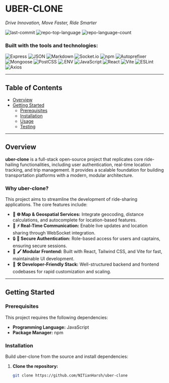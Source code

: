 # UBER-CLONE

*Drive Innovation, Move Faster, Ride Smarter*

![last-commit](https://img.shields.io/github/last-commit/NITianHarsh/uber-clone?style=flat&logo=git&logoColor=white&color=0080ff)
![repo-top-language](https://img.shields.io/github/languages/top/NITianHarsh/uber-clone?style=flat&color=0080ff)
![repo-language-count](https://img.shields.io/github/languages/count/NITianHarsh/uber-clone?style=flat&color=0080ff)

### Built with the tools and technologies:

![Express](https://img.shields.io/badge/Express-000000.svg?style=flat&logo=Express&logoColor=white)
![JSON](https://img.shields.io/badge/JSON-000000.svg?style=flat&logo=JSON&logoColor=white)
![Markdown](https://img.shields.io/badge/Markdown-000000.svg?style=flat&logo=Markdown&logoColor=white)
![Socket.io](https://img.shields.io/badge/Socket.io-010101.svg?style=flat&logo=socketdotio&logoColor=white)
![npm](https://img.shields.io/badge/npm-CB3837.svg?style=flat&logo=npm&logoColor=white)
![Autoprefixer](https://img.shields.io/badge/Autoprefixer-DD3735.svg?style=flat&logo=Autoprefixer&logoColor=white)
![Mongoose](https://img.shields.io/badge/Mongoose-F04D35.svg?style=flat&logo=Mongoose&logoColor=white)
![PostCSS](https://img.shields.io/badge/PostCSS-DD3A0A.svg?style=flat&logo=PostCSS&logoColor=white)
![.ENV](https://img.shields.io/badge/.ENV-ECD53F.svg?style=flat&logo=dotenv&logoColor=black)
![JavaScript](https://img.shields.io/badge/JavaScript-F7DF1E.svg?style=flat&logo=JavaScript&logoColor=black)
![React](https://img.shields.io/badge/React-61DAFB.svg?style=flat&logo=React&logoColor=black)
![Vite](https://img.shields.io/badge/Vite-646CFF.svg?style=flat&logo=Vite&logoColor=white)
![ESLint](https://img.shields.io/badge/ESLint-4B32C3.svg?style=flat&logo=ESLint&logoColor=white)
![Axios](https://img.shields.io/badge/Axios-5A29E4.svg?style=flat&logo=Axios&logoColor=white)

---

## Table of Contents

- [Overview](#overview)
- [Getting Started](#getting-started)
  - [Prerequisites](#prerequisites)
  - [Installation](#installation)
  - [Usage](#usage)
  - [Testing](#testing)

---

## Overview

**uber-clone** is a full-stack open-source project that replicates core ride-hailing functionalities, including user authentication, real-time location tracking, and trip management. It provides a scalable foundation for building transportation platforms with a modern, modular architecture.

### Why uber-clone?

This project aims to streamline the development of ride-sharing applications. The core features include:

- 🧭 **🌐 Map & Geospatial Services:** Integrate geocoding, distance calculations, and autocomplete for location-based features.
- 🚦 **⚡ Real-Time Communication:** Enable live updates and location sharing through WebSocket integration.
- 🔒 **🔑 Secure Authentication:** Role-based access for users and captains, ensuring secure sessions.
- 🎨 **🖌️ Modular Frontend:** Built with React, Tailwind CSS, and Vite for fast, maintainable UI development.
- 🚀 **🛠️ Developer-Friendly Stack:** Well-structured backend and frontend codebases for rapid customization and scaling.

---

## Getting Started

### Prerequisites

This project requires the following dependencies:

- **Programming Language:** JavaScript
- **Package Manager:** npm

### Installation

Build uber-clone from the source and install dependencies:

1. **Clone the repository:**

   ```sh
   git clone https://github.com/NITianHarsh/uber-clone
